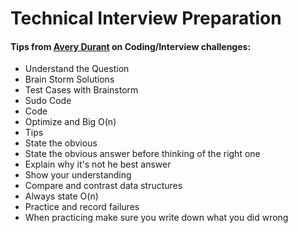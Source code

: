 # Technical Interview Preparation

#### Tips from <a href="https://github.com/Avery246813579">Avery Durant</a> on Coding/Interview challenges:


* Understand the Question
* Brain Storm Solutions
* Test Cases with Brainstorm
* Sudo Code
* Code
* Optimize and Big O(n)
* Tips
* State the obvious
* State the obvious answer before thinking of the right one
* Explain why it's not he best answer
* Show your understanding
* Compare and contrast data structures
* Always state O(n)
* Practice and record failures
* When practicing make sure you write down what you did wrong

